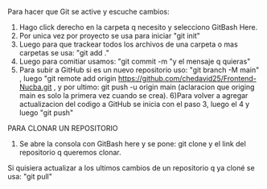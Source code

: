 

Para hacer que Git se active y escuche cambios: 

1) Hago click derecho en la carpeta q necesito y selecciono GitBash Here.
2) Por unica vez por proyecto se usa para iniciar "git init"
3) Luego para que trackear todos los archivos de una carpeta o mas carpetas se usa: "git add ."
4) Luego para comitiar usamos: "git commit -m "y el mensaje q quieras"
5) Para subir a GitHub si es un nuevo repositorio uso: "git branch -M main" , luego "git remote add origin https://github.com/chedavid25/Frontend-Nucba.git , y por ultimo: git push -u origin main (aclaracion que origing main es solo la primera vez cuando se crea).
6)Para volver a agregar actualizacion del codigo a GitHub se inicia con el paso 3, luego el 4 y luego "git push"


PARA CLONAR UN REPOSITORIO

1) Se abre la consola con GitBash here y se pone: git clone y el link del repositorio q queremos clonar.

Si quisiera actualizar a los ultimos cambios de un repositorio q ya cloné se usa: "git pull"
